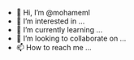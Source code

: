 - 👋 Hi, I’m @mohameml
- 👀 I’m interested in ...
- 🌱 I’m currently learning ...
- 💞️ I’m looking to collaborate on ...
- 📫 How to reach me ...

<!---
mohameml/mohameml is a ✨ special ✨ repository because its `README.md` (this file) appears on your GitHub profile.
You can click the Preview link to take a look at your changes.
--->
